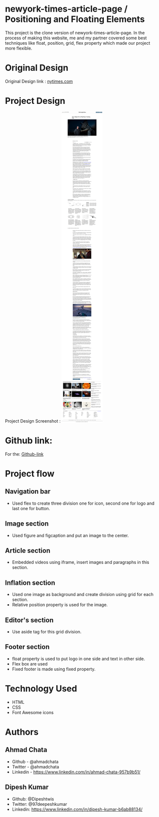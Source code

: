 # newyork-times-article-page / Positioning and Floating Elements

This project is the clone version of newyork-times-article-page. In the process of making this website, me and my partner covered some best techniques like float, position, grid, flex property which made our project more flexible.

# Original Design

Original Design link : [nytimes.com](https://www.nytimes.com/2014/03/18/science/space/detection-of-waves-in-space-buttresses-landmark-theory-of-big-bang.html?_r=0)

# Project Design

Project Design Screenshot : ![Project Design](img/screenshot-nytimes.png)

# Github link:

For the: [Github-link](https://github.com/ahmadchata/newyork-times-article-page/tree/feature-homepage)

# Project flow

## Navigation bar

- Used flex to create three division one for icon, second one for logo and last one for button.

## Image section

- Used figure and figcaption and put an image to the center. 

## Article section

- Embedded videos using iframe, insert images and paragraphs in this section.

## Inflation section

- Used one image as background and create division using grid for each section.
- Relative position property is used for the image.

## Editor's section

- Use aside tag for this grid division.

## Footer section

- float property is used to put logo in one side and text in other side.
- Flex box are used
- Fixed footer is made using fixed property.

# Technology Used

- HTML
- CSS
- Font Awesome icons

# Authors

## Ahmad Chata

- Github - @ahmadchata
- Twitter - @ahmadchata
- Linkedin - https://www.linkedin.com/in/ahmad-chata-957b9b51/

## Dipesh Kumar

- Github: @Dipeshtwis
- Twitter: @97deepeshkumar
- Linkedin: https://www.linkedin.com/in/dipesh-kumar-b6ab88134/

